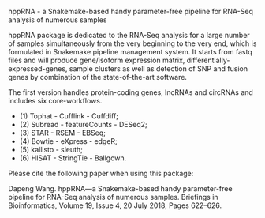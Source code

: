 hppRNA - a Snakemake-based handy parameter-free pipeline for RNA-Seq analysis of numerous samples


hppRNA package is dedicated to the RNA-Seq analysis for a large number of samples simultaneously from the very beginning to the very end, which is formulated in Snakemake pipeline management system. It starts from fastq files and will produce gene/isoform expression matrix, differentially-expressed-genes, sample clusters as well as detection of SNP and fusion genes by combination of the state-of-the-art software.

The first version handles protein-coding genes, lncRNAs and circRNAs and includes six core-workflows.

* (1) Tophat - Cufflink - Cuffdiff;
* (2) Subread - featureCounts - DESeq2;
* (3) STAR - RSEM - EBSeq;
* (4) Bowtie - eXpress - edgeR;
* (5) kallisto - sleuth;
* (6) HISAT - StringTie - Ballgown.

Please cite the following paper when using this package:

Dapeng Wang. hppRNA—a Snakemake-based handy parameter-free pipeline for RNA-Seq analysis of numerous samples. Briefings in Bioinformatics, Volume 19, Issue 4, 20 July 2018, Pages 622–626.

